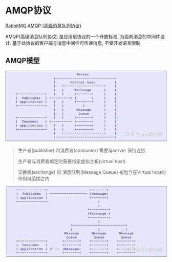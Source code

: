# AMQP协议

[RabbitMQ AMQP (高级消息队列协议)](https://zhuanlan.zhihu.com/p/47868902)



AMQP(高级消息队列协议) 是应用层协议的一个开放标准, 为面向消息的中间件设计. 基于此协议的客户端与消息中间件可传递消息, 不受开发语言限制



## AMQP模型

![amqp-model1](AMQP协议.assets/amqp-model1.jpg)

>   生产者(publisher) 和消费者(consumer) 需要与server 保持连接
>
>   生产者与消费者绑定时需要指定虚拟主机(virtual host) 
>
>   交换机(exchange) 和 消息队列(Message Queue) 被包含在Virtual host的作用域范围之内



![amqp-model2](AMQP协议.assets/anqp-model2.jpg)

